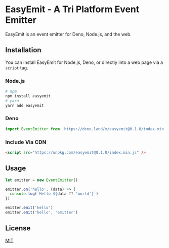 # EasyEmit - A Tri Platform Event Emitter

EasyEmit is an event emitter for Deno, Node.js, and the web.

## Installation

You can install EasyEmit for Node.js, Deno, or directly into a web page via a `script` tag.

### Node.js

```bash
# npm
npm install easyemit
# yarn
yarn add easyemit
```

### Deno

```js
import EventEmitter from 'https://deno.land/x/easyemit@0.1.0/index.min.js'
```

### Include Via CDN

```html
<script src="https://unpkg.com/easyemit@0.1.0/index.min.js" />
```

## Usage

```js
let emitter = new EventEmitter()

emitter.on('hello', (data) => {
  console.log(`Hello ${data ?? 'world'}`)
})

emitter.emit('hello')
emitter.emit('hello', 'emitter')
```

## License

[MIT](https://choosealicense.com/licenses/mit/)
